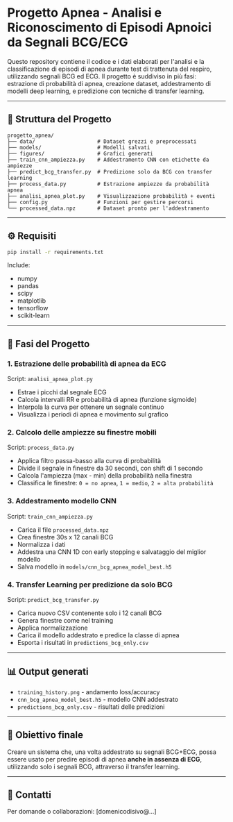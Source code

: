 # Progetto Apnea - Analisi e Riconoscimento di Episodi Apnoici da Segnali BCG/ECG

Questo repository contiene il codice e i dati elaborati per l'analisi e la classificazione di episodi di apnea durante test di trattenuta del respiro, utilizzando segnali BCG ed ECG. Il progetto è suddiviso in più fasi: estrazione di probabilità di apnea, creazione dataset, addestramento di modelli deep learning, e predizione con tecniche di transfer learning.

---

## 📂 Struttura del Progetto

```
progetto_apnea/
├── data/                    # Dataset grezzi e preprocessati
├── models/                  # Modelli salvati
├── figures/                 # Grafici generati
├── train_cnn_ampiezza.py    # Addestramento CNN con etichette da ampiezze
├── predict_bcg_transfer.py  # Predizione solo da BCG con transfer learning
├── process_data.py          # Estrazione ampiezze da probabilità apnea
├── analisi_apnea_plot.py    # Visualizzazione probabilità + eventi
├── config.py                # Funzioni per gestire percorsi
└── processed_data.npz       # Dataset pronto per l'addestramento
```

---

## ⚙️ Requisiti

```bash
pip install -r requirements.txt
```

Include:
- numpy
- pandas
- scipy
- matplotlib
- tensorflow
- scikit-learn

---

## 🚀 Fasi del Progetto

### 1. Estrazione delle probabilità di apnea da ECG
Script: `analisi_apnea_plot.py`

- Estrae i picchi dal segnale ECG
- Calcola intervalli RR e probabilità di apnea (funzione sigmoide)
- Interpola la curva per ottenere un segnale continuo
- Visualizza i periodi di apnea e movimento sul grafico

### 2. Calcolo delle ampiezze su finestre mobili
Script: `process_data.py`

- Applica filtro passa-basso alla curva di probabilità
- Divide il segnale in finestre da 30 secondi, con shift di 1 secondo
- Calcola l'ampiezza (max - min) della probabilità nella finestra
- Classifica le finestre: `0 = no apnea`, `1 = medio`, `2 = alta probabilità`

### 3. Addestramento modello CNN
Script: `train_cnn_ampiezza.py`

- Carica il file `processed_data.npz`
- Crea finestre 30s x 12 canali BCG
- Normalizza i dati
- Addestra una CNN 1D con early stopping e salvataggio del miglior modello
- Salva modello in `models/cnn_bcg_apnea_model_best.h5`

### 4. Transfer Learning per predizione da solo BCG
Script: `predict_bcg_transfer.py`

- Carica nuovo CSV contenente solo i 12 canali BCG
- Genera finestre come nel training
- Applica normalizzazione
- Carica il modello addestrato e predice la classe di apnea
- Esporta i risultati in `predictions_bcg_only.csv`

---

## 📊 Output generati
- `training_history.png` - andamento loss/accuracy
- `cnn_bcg_apnea_model_best.h5` - modello CNN addestrato
- `predictions_bcg_only.csv` - risultati delle predizioni

---

## 🧠 Obiettivo finale
Creare un sistema che, una volta addestrato su segnali BCG+ECG, possa essere usato per predire episodi di apnea **anche in assenza di ECG**, utilizzando solo i segnali BCG, attraverso il transfer learning.

---

## 📧 Contatti
Per domande o collaborazioni: [domenicodisivo@...]
